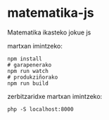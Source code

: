 # matematika-js
Matematika ikasteko jokue js

martxan imintzeko:
```
npm install
# garapenerako
npm run watch
# produkziñorako
npm run build
```

zerbitzaridxe martxan imintzeko:
```
php -S localhost:8000
```